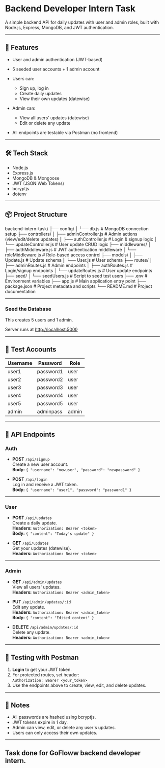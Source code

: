 # Backend Developer Intern Task

A simple backend API for daily updates with user and admin roles, built with Node.js, Express, MongoDB, and JWT authentication.

---

## 🚀 Features

- User and admin authentication (JWT-based)

- 5 seeded user accounts + 1 admin account

- Users can:
  - Sign up, log in
  - Create daily updates
  - View their own updates (datewise)

- Admin can:
  - View all users' updates (datewise)
  - Edit or delete any update
- All endpoints are testable via Postman (no frontend)

---

## 🛠️ Tech Stack

- Node.js
- Express.js
- MongoDB & Mongoose
- JWT (JSON Web Tokens)
- bcryptjs
- dotenv

---

## 📦 Project Structure

backend-intern-task/
├── config/
│   └── db.js                # MongoDB connection setup
├── controllers/
│   ├── adminController.js   # Admin actions (view/edit/delete updates)
│   ├── authController.js    # Login & signup logic
│   └── updateController.js  # User update CRUD logic
├── middlewares/
│   ├── authMiddleware.js    # JWT authentication middleware
│   └── roleMiddleware.js    # Role-based access control
├── models/
│   ├── Update.js            # Update schema
│   └── User.js              # User schema
├── routes/
│   ├── adminRoutes.js       # Admin endpoints
│   ├── authRoutes.js        # Login/signup endpoints
│   └── updateRoutes.js      # User update endpoints
├── seed/
│   └── seedUsers.js         # Script to seed test users
├── .env                     # Environment variables
├── app.js                   # Main application entry point
├── package.json             # Project metadata and scripts
└── README.md                # Project documentation


---

### Seed the Database

This creates 5 users and 1 admin.

Server runs at [http://localhost:5000](http://localhost:5000)

---

## 👤 Test Accounts

| Username | Password   | Role  |
|----------|------------|-------|
| user1    | password1  | user  |
| user2    | password2  | user  |
| user3    | password3  | user  |
| user4    | password4  | user  |
| user5    | password5  | user  |
| admin    | adminpass  | admin |

---

## 🔑 API Endpoints

### Auth

- **POST** `/api/signup`  
  Create a new user account.  
  **Body:** `{ "username": "newuser", "password": "newpassword" }`

- **POST** `/api/login`  
  Log in and receive a JWT token.  
  **Body:** `{ "username": "user1", "password": "password1" }`

---

### User

- **POST** `/api/updates`  
  Create a daily update.  
  **Headers:** `Authorization: Bearer <token>`  
  **Body:** `{ "content": "Today's update" }`

- **GET** `/api/updates`  
  Get your updates (datewise).  
  **Headers:** `Authorization: Bearer <token>`

---

### Admin

- **GET** `/api/admin/updates`  
  View all users' updates.  
  **Headers:** `Authorization: Bearer <admin_token>`

- **PUT** `/api/admin/updates/:id`  
  Edit any update.  
  **Headers:** `Authorization: Bearer <admin_token>`  
  **Body:** `{ "content": "Edited content" }`

- **DELETE** `/api/admin/updates/:id`  
  Delete any update.  
  **Headers:** `Authorization: Bearer <admin_token>`

---

## 🧪 Testing with Postman

1. **Login** to get your JWT token.
2. For protected routes, set header:  
   `Authorization: Bearer <your_token>`
3. Use the endpoints above to create, view, edit, and delete updates.

---

## 📝 Notes

- All passwords are hashed using bcryptjs.
- JWT tokens expire in 1 day.
- Admin can view, edit, or delete any user's updates.
- Users can only access their own updates.

---

## Task done for GoFloww backend developer intern. 



